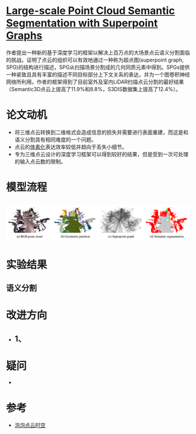 # [Large-scale Point Cloud Semantic Segmentation with Superpoint Graphs](http://openaccess.thecvf.com/content_cvpr_2018/papers/Landrieu_Large-Scale_Point_Cloud_CVPR_2018_paper.pdf)
作者提出一种新的基于深度学习的框架以解决上百万点的大场景点云语义分割面临的挑战。证明了点云的组织可以有效地通过一种称为超点图(superpoint graph, SPG)的结构进行描述，SPG从扫描场景分割成的几何同质元素中得到。SPGs提供一种紧致且具有丰富的描述不同目标部分上下文关系的表达，并为一个图卷积神经网络所利用。作者的框架得到了目前室外及室内LiDAR扫描点云分割的最好结果（Semantic3D点云上提高了11.9%和8.8%，S3DIS数据集上提高了12.4%）。

# 论文动机
- 将三维点云转换到二维格式会造成信息的损失并需要进行表面重建，而这是和语义分割具有相同难度的一个问题。
- 点云的[体素化](https://blog.csdn.net/qq_29952277/article/details/78344258)表达效率较低并趋向于丢失小细节。
- 专为三维点云设计的深度学习框架可以得到较好的结果，但是受到一次可处理的输入点云数的限制。

# 模型流程
![](模型.png)
- 

# 实验结果

## 语义分割

# 改进方向
- 1、
  - 
# 疑问
- 

# 参考
- [泡泡点云时空](http://www.sohu.com/a/247222177_715754)
